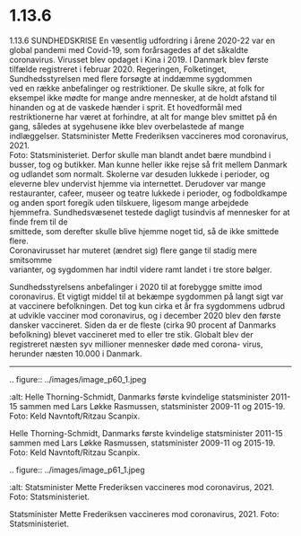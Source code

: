# 1.13.6

1.13.6 
SUNDHEDSKRISE
En væsentlig udfordring i årene 2020-22 var en global pandemi med Covid-19, 
som forårsagedes af det såkaldte coronavirus. Virusset blev opdaget i Kina i 
2019. I Danmark blev første tilfælde registreret i februar 2020. Regeringen, 
Folketinget,	Sundhedsstyrelsen	med	flere	forsøgte	at	inddæmme	sygdommen	
ved en række anbefalinger og restriktioner. De skulle sikre, at folk for eksempel 
ikke mødte for mange andre mennesker, at de holdt afstand til hinanden og at 
de vaskede hænder i sprit. Et hovedformål med restriktionerne har været at 
forhindre, at alt for mange blev smittet på én gang, således at sygehusene ikke 
blev overbelastede af mange indlæggelser.
Statsminister Mette Frederiksen vaccineres mod coronavirus, 2021.  
Foto: Statsministeriet.
Derfor skulle man blandt andet bære mundbind i busser, tog og butikker. Man 
kunne heller ikke rejse så frit mellem Danmark og udlandet som normalt. 
Skolerne var desuden lukkede i perioder, og eleverne blev undervist hjemme via 
internettet. Derudover var mange restauranter, cafeer, museer og teatre lukkede 
i perioder, og fodboldkampe og anden sport foregik uden tilskuere, ligesom 
mange arbejdede hjemmefra. 
Sundhedsvæsenet	testede	dagligt	tusindvis	af	mennesker	for	at	finde	frem	til	de	
smittede,	som	derefter	skulle	blive	hjemme	noget	tid,	så	de	ikke	smittede	flere.	
Coronavirusset	har	muteret	(ændret	sig)	flere	gange	til	stadig	mere	smitsomme	
varianter, og sygdommen har indtil videre ramt landet i tre store bølger.
 
 Sundhedsstyrelsens anbefalinger i 2020 til at forebygge smitte imod coronavirus.
Et vigtigt middel til at bekæmpe sygdommen på langt sigt var at vaccinere 
befolkningen. Det tog kun cirka et år fra sygdommens udbrud at udvikle vacciner 
mod coronavirus, og i december 2020 blev den første dansker vaccineret. Siden 
da	er	de	fleste	(cirka	90	procent	af	Danmarks	befolkning)	blevet	vaccineret	med	
to eller tre stik.
Globalt blev der registreret næsten syv millioner mennesker døde med corona-
virus, herunder næsten 10.000 i Danmark.


---

<!-- Figures extracted from nearby pages -->

.. figure:: ../images/image_p60_1.jpeg

   :alt: Helle Thorning-Schmidt, Danmarks første kvindelige statsminister 2011-15 sammen med Lars Løkke Rasmussen, statsminister 2009-11 og 2015-19.  Foto: Keld Navntoft/Ritzau Scanpix.

   Helle Thorning-Schmidt, Danmarks første kvindelige statsminister 2011-15 sammen med Lars Løkke Rasmussen, statsminister 2009-11 og 2015-19.  Foto: Keld Navntoft/Ritzau Scanpix.

.. figure:: ../images/image_p61_1.jpeg

   :alt: Statsminister Mette Frederiksen vaccineres mod coronavirus, 2021.  Foto: Statsministeriet.

   Statsminister Mette Frederiksen vaccineres mod coronavirus, 2021.  Foto: Statsministeriet.
